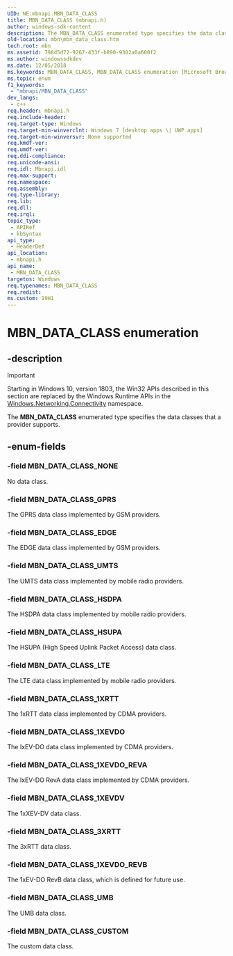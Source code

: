 ```yaml
---
UID: NE:mbnapi.MBN_DATA_CLASS
title: MBN_DATA_CLASS (mbnapi.h)
author: windows-sdk-content
description: The MBN_DATA_CLASS enumerated type specifies the data classes that a provider supports.
old-location: mbn\mbn_data_class.htm
tech.root: mbn
ms.assetid: 798d5d72-9267-433f-b890-9302a0a600f2
ms.author: windowssdkdev
ms.date: 12/05/2018
ms.keywords: MBN_DATA_CLASS, MBN_DATA_CLASS enumeration [Microsoft Broadband Networks], MBN_DATA_CLASS_1XEVDO, MBN_DATA_CLASS_1XEVDO_REVA, MBN_DATA_CLASS_1XEVDO_REVB, MBN_DATA_CLASS_1XEVDV, MBN_DATA_CLASS_1XRTT, MBN_DATA_CLASS_3XRTT, MBN_DATA_CLASS_CUSTOM, MBN_DATA_CLASS_EDGE, MBN_DATA_CLASS_GPRS, MBN_DATA_CLASS_HSDPA, MBN_DATA_CLASS_HSUPA, MBN_DATA_CLASS_LTE, MBN_DATA_CLASS_NONE, MBN_DATA_CLASS_UMB, MBN_DATA_CLASS_UMTS, mbn.mbn_data_class, mbnapi/MBN_DATA_CLASS, mbnapi/MBN_DATA_CLASS_1XEVDO, mbnapi/MBN_DATA_CLASS_1XEVDO_REVA, mbnapi/MBN_DATA_CLASS_1XEVDO_REVB, mbnapi/MBN_DATA_CLASS_1XEVDV, mbnapi/MBN_DATA_CLASS_1XRTT, mbnapi/MBN_DATA_CLASS_3XRTT, mbnapi/MBN_DATA_CLASS_CUSTOM, mbnapi/MBN_DATA_CLASS_EDGE, mbnapi/MBN_DATA_CLASS_GPRS, mbnapi/MBN_DATA_CLASS_HSDPA, mbnapi/MBN_DATA_CLASS_HSUPA, mbnapi/MBN_DATA_CLASS_LTE, mbnapi/MBN_DATA_CLASS_NONE, mbnapi/MBN_DATA_CLASS_UMB, mbnapi/MBN_DATA_CLASS_UMTS
ms.topic: enum
f1_keywords: 
 - "mbnapi/MBN_DATA_CLASS"
dev_langs:
 - c++
req.header: mbnapi.h
req.include-header: 
req.target-type: Windows
req.target-min-winverclnt: Windows 7 [desktop apps \| UWP apps]
req.target-min-winversvr: None supported
req.kmdf-ver: 
req.umdf-ver: 
req.ddi-compliance: 
req.unicode-ansi: 
req.idl: Mbnapi.idl
req.max-support: 
req.namespace: 
req.assembly: 
req.type-library: 
req.lib: 
req.dll: 
req.irql: 
topic_type:
 - APIRef
 - kbSyntax
api_type:
 - HeaderDef
api_location:
 - mbnapi.h
api_name:
 - MBN_DATA_CLASS
targetos: Windows
req.typenames: MBN_DATA_CLASS
req.redist: 
ms.custom: 19H1
---
```


# MBN_DATA_CLASS enumeration


## -description

> [!IMPORTANT]
> Starting in Windows 10, version 1803, the Win32 APIs described in this section are replaced by the Windows Runtime APIs in the [Windows.Networking.Connectivity](/uwp/api/windows.networking.connectivity) namespace.

The <b>MBN_DATA_CLASS</b> enumerated type specifies the data classes that a provider supports.


## -enum-fields




### -field MBN_DATA_CLASS_NONE

No data class.


### -field MBN_DATA_CLASS_GPRS

The GPRS data class implemented by GSM providers.


### -field MBN_DATA_CLASS_EDGE

 The EDGE data class implemented by GSM providers. 


### -field MBN_DATA_CLASS_UMTS

The UMTS data class implemented by mobile radio providers.


### -field MBN_DATA_CLASS_HSDPA

The HSDPA data class implemented by mobile radio providers.


### -field MBN_DATA_CLASS_HSUPA

The HSUPA (High Speed Uplink Packet Access) data class.


### -field MBN_DATA_CLASS_LTE

The LTE data class implemented by mobile radio providers.


### -field MBN_DATA_CLASS_1XRTT

The 1xRTT data class implemented by CDMA providers.


### -field MBN_DATA_CLASS_1XEVDO

The IxEV-DO data class implemented by CDMA providers.


### -field MBN_DATA_CLASS_1XEVDO_REVA

The IxEV-DO RevA data class implemented by CDMA providers.


### -field MBN_DATA_CLASS_1XEVDV

The 1xXEV-DV data class.


### -field MBN_DATA_CLASS_3XRTT

The 3xRTT data class.


### -field MBN_DATA_CLASS_1XEVDO_REVB

 The 1xEV-DO RevB data class, which is defined for future use.


### -field MBN_DATA_CLASS_UMB

 The UMB data class.


### -field MBN_DATA_CLASS_CUSTOM

 The custom data class.

